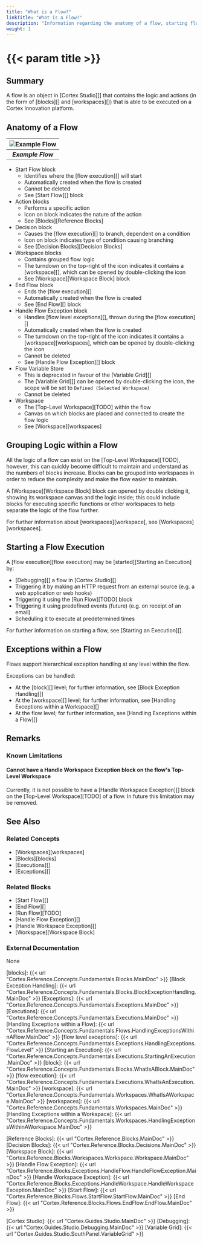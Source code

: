 ```yaml
---
title: "What is a Flow?"
linkTitle: "What is a Flow?"
description: "Information regarding the anatomy of a flow, starting flows, grouping logic within a flow, and handling exceptions within a flow."
weight: 1
---
```


# {{< param title >}}

## Summary

A flow is an object in [Cortex Studio][] that contains the logic and actions (in the form of [blocks][] and [workspaces][]) that is able to be executed on a Cortex Innovation platform.

## Anatomy of a Flow

| ![Example Flow](/images/Flow.png) |
|:--:|
| ***Example Flow*** |

* Start Flow block
  * Identifies where the [flow execution][] will start
  * Automatically created when the flow is created
  * Cannot be deleted
  * See [Start Flow][] block
* Action blocks
  * Performs a specific action
  * Icon on block indicates the nature of the action
  * See [Blocks][Reference Blocks]
* Decision block
  * Causes the [flow execution][] to branch, dependent on a condition
  * Icon on block indicates type of condition causing branching
  * See [Decision Blocks][Decision Blocks]
* Workspace blocks
  * Contains grouped flow logic
  * The turndown on the top-right of the icon indicates it contains a [workspace][], which can be opened by double-clicking the icon
  * See [Workspace][Workspace Block] block
* End Flow block
  * Ends the [flow execution][]
  * Automatically created when the flow is created
  * See [End Flow][] block
* Handle Flow Exception block
  * Handles [flow level exceptions][], thrown during the [flow execution][]
  * Automatically created when the flow is created
  * The turndown on the top-right of the icon indicates it contains a [workspace][workspaces], which can be opened by double-clicking the icon
  * Cannot be deleted
  * See [Handle Flow Exception][] block
* Flow Variable Store
  * This is deprecated in favour of the [Variable Grid][]
  * The [Variable Grid][] can be opened by double-clicking the icon, the scope will be set to `Defined (Selected Workspace)`
  * Cannot be deleted
* Workspace
  * The [Top-Level Workspace][TODO] within the flow
  * Canvas on which blocks are placed and connected to create the flow logic
  * See [Workspace][workspaces]

## Grouping Logic within a Flow

All the logic of a flow can exist on the [Top-Level Workspace][TODO], however, this can quickly become difficult to maintain and understand as the numbers of blocks increase. Blocks can be grouped into workspaces in order to reduce the complexity and make the flow easier to maintain.

A [Workspace][Workspace Block] block can opened by double clicking it, showing its workspace canvas and the logic inside; this could include blocks for executing specific functions or other workspaces to help separate the logic of the flow further.

For further information about [workspaces][workspace], see [Workspaces][workspaces].

## Starting a Flow Execution

A [flow execution][flow execution] may be [started][Starting an Execution] by:

* [Debugging][] a flow in [Cortex Studio][]
* Triggering it by making an HTTP request from an external source (e.g. a web application or web hooks)
* Triggering it using the [Run Flow][TODO] block
* Triggering it using predefined events (future) (e.g. on receipt of an email)
* Scheduling it to execute at predetermined times

For further information on starting a flow, see [Starting an Execution][].

## Exceptions within a Flow

Flows support hierarchical exception handling at any level within the flow.

Exceptions can be handled:

* At the [block][] level; for further information, see [Block Exception Handling][]
* At the [workspace][] level; for further information, see [Handling Exceptions within a Workspace][]
* At the flow level; for further information, see [Handling Exceptions within a Flow][]

## Remarks

### Known Limitations

#### Cannot have a Handle Workspace Exception block on the flow's Top-Level Workspace

Currently, it is not possible to have a [Handle Workspace Exception][] block on the [Top-Level Workspace][TODO] of a flow. In future this limitation may be removed.

## See Also

### Related Concepts

* [Workspaces][workspaces]
* [Blocks][blocks]
* [Executions][]
* [Exceptions][]

### Related Blocks

* [Start Flow][]
* [End Flow][]
* [Run Flow][TODO]
* [Handle Flow Exception][]
* [Handle Workspace Exception][]
* [Workspace][Workspace Block]

### External Documentation

None

[blocks]: {{< url "Cortex.Reference.Concepts.Fundamentals.Blocks.MainDoc" >}}
[Block Exception Handling]: {{< url "Cortex.Reference.Concepts.Fundamentals.Blocks.BlockExceptionHandling.MainDoc" >}}
[Exceptions]: {{< url "Cortex.Reference.Concepts.Fundamentals.Exceptions.MainDoc" >}}
[Executions]: {{< url "Cortex.Reference.Concepts.Fundamentals.Executions.MainDoc" >}}
[Handling Exceptions within a Flow]: {{< url "Cortex.Reference.Concepts.Fundamentals.Flows.HandlingExceptionsWithinAFlow.MainDoc" >}}
[flow level exceptions]: {{< url "Cortex.Reference.Concepts.Fundamentals.Exceptions.HandlingExceptions.FlowLevel" >}}
[Starting an Execution]: {{< url "Cortex.Reference.Concepts.Fundamentals.Executions.StartingAnExecution.MainDoc" >}}
[block]: {{< url "Cortex.Reference.Concepts.Fundamentals.Blocks.WhatIsABlock.MainDoc" >}}
[flow execution]: {{< url "Cortex.Reference.Concepts.Fundamentals.Executions.WhatIsAnExecution.MainDoc" >}}
[workspace]: {{< url "Cortex.Reference.Concepts.Fundamentals.Workspaces.WhatIsAWorkspace.MainDoc" >}}
[workspaces]: {{< url "Cortex.Reference.Concepts.Fundamentals.Workspaces.MainDoc" >}}
[Handling Exceptions within a Workspace]: {{< url "Cortex.Reference.Concepts.Fundamentals.Workspaces.HandlingExceptionsWithinAWorkspace.MainDoc" >}}

[Reference Blocks]: {{< url "Cortex.Reference.Blocks.MainDoc" >}}
[Decision Blocks]: {{< url "Cortex.Reference.Blocks.Decisions.MainDoc" >}}
[Workspace Block]: {{< url "Cortex.Reference.Blocks.Workspaces.Workspace.Workspace.MainDoc" >}}
[Handle Flow Exception]: {{< url "Cortex.Reference.Blocks.Exceptions.HandleFlow.HandleFlowException.MainDoc" >}}
[Handle Workspace Exception]: {{< url "Cortex.Reference.Blocks.Exceptions.HandleWorkspace.HandleWorkspaceException.MainDoc" >}}
[Start Flow]: {{< url "Cortex.Reference.Blocks.Flows.StartFlow.StartFlow.MainDoc" >}}
[End Flow]: {{< url "Cortex.Reference.Blocks.Flows.EndFlow.EndFlow.MainDoc" >}}

[Cortex Studio]: {{< url "Cortex.Guides.Studio.MainDoc" >}}
[Debugging]: {{< url "Cortex.Guides.Studio.Debugging.MainDoc" >}}
[Variable Grid]: {{< url "Cortex.Guides.Studio.SouthPanel.VariableGrid" >}}

